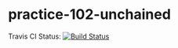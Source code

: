 # practice-102-unchained
Travis CI Status: [![Build Status](https://travis-ci.com/cnr7ka/CS-4620.svg?branch=master)](https://travis-ci.com/cnr7ka/CS-4620)
